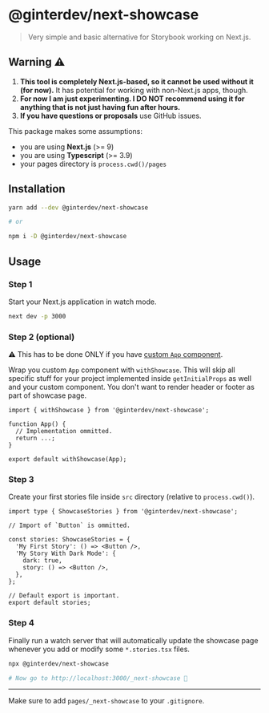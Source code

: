 # @ginterdev/next-showcase

> Very simple and basic alternative for Storybook working on Next.js.

## Warning :warning:

1. **This tool is completely Next.js-based, so it cannot be used without it (for now).** It has potential for working with non-Next.js apps, though.
2. **For now I am just experimenting. I DO NOT recommend using it for anything that is not just having fun after hours.**
3. **If you have questions or proposals** use GitHub issues.

This package makes some assumptions:

- you are using **Next.js** (>= 9)
- you are using **Typescript** (>= 3.9)
- your pages directory is `process.cwd()/pages`

## Installation

```bash
yarn add --dev @ginterdev/next-showcase

# or

npm i -D @ginterdev/next-showcase
```

## Usage

### Step 1

Start your Next.js application in watch mode.

```bash
next dev -p 3000
```

### Step 2 (optional)

:warning: This has to be done ONLY if you have [custom `App` component](https://nextjs.org/docs/advanced-features/custom-app).

Wrap you custom `App` component with `withShowcase`. This will skip all specific stuff for your project implemented inside `getInitialProps` as well and your custom component. You don't want to render header or footer as part of showcase page.

```tsx
import { withShowcase } from '@ginterdev/next-showcase';

function App() {
  // Implementation ommitted.
  return ...;
}

export default withShowcase(App);
```

### Step 3

Create your first stories file inside `src` directory (relative to `process.cwd()`).

```tsx
import type { ShowcaseStories } from '@ginterdev/next-showcase';

// Import of `Button` is ommitted.

const stories: ShowcaseStories = {
  'My First Story': () => <Button />,
  'My Story With Dark Mode': {
    dark: true,
    story: () => <Button />,
  },
};

// Default export is important.
export default stories;
```

### Step 4

Finally run a watch server that will automatically update the showcase page whenever you add or modify some `*.stories.tsx` files.

```bash
npx @ginterdev/next-showcase

# Now go to http://localhost:3000/_next-showcase 🚀
```

---

Make sure to add `pages/_next-showcase` to your `.gitignore`.
